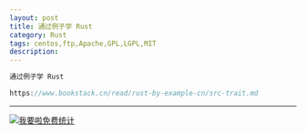 ```yaml
---
layout: post
title: 通过例子学 Rust 
category: Rust
tags: centos,ftp,Apache,GPL,LGPL,MIT
description: 
---
```



```javascript
通过例子学 Rust 

https://www.bookstack.cn/read/rust-by-example-cn/src-trait.md

```

---


<script language="javascript" type="text/javascript" src="//js.users.51.la/19176892.js"></script>
<noscript><a href="//www.51.la/?19176892" target="_blank"><img alt="&#x6211;&#x8981;&#x5566;&#x514D;&#x8D39;&#x7EDF;&#x8BA1;" src="//img.users.51.la/19176892.asp" style="border:none" /></a></noscript>

